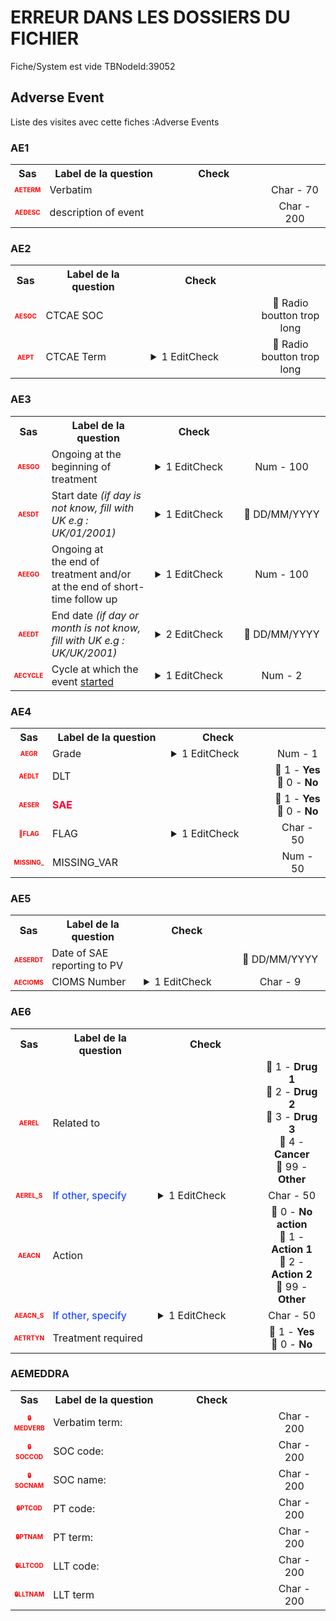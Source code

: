 # ERREUR DANS LES DOSSIERS DU FICHIER  
Fiche/System est vide TBNodeId:39052
## Adverse Event 
Liste des visites avec cette fiches :Adverse Events 

### AE1 

<table style='width:100%;'>
<tr>
<th style='width:50px; text-align:center;'><strong>Sas</strong></th>
<th style='width:600px; text-align:center;'><strong>Label de la question </strong></th>
<th style='width:300px; text-align:center;'><strong>Check</strong></th>
<th style='width:300px; text-align:center;'><strongRéponses possibles</strong></th>
</tr>
<tr>
 <tr> 
<td style='width:50px; text-align:center; color:red; font-size: 10px;'> <b> AETERM </b></td> 
 <td style='width:600px; text-align:left;'> Verbatim</td>
 <td style='width:600px; text-align:left;'>   </td>
 <td style='width:300px; text-align:center;'> Char - 70 </td> 
 </tr>
 <tr> 
<td style='width:50px; text-align:center; color:red; font-size: 10px;'> <b> AEDESC </b></td> 
 <td style='width:600px; text-align:left;'> description of event</td>
 <td style='width:600px; text-align:left;'>   </td>
 <td style='width:300px; text-align:center;'> Char - 200 </td> 
 </tr>
</table>

### AE2 

<table style='width:100%;'>
<tr>
<th style='width:50px; text-align:center;'><strong>Sas</strong></th>
<th style='width:600px; text-align:center;'><strong>Label de la question </strong></th>
<th style='width:300px; text-align:center;'><strong>Check</strong></th>
<th style='width:300px; text-align:center;'><strongRéponses possibles</strong></th>
</tr>
<tr>
 <tr> 
<td style='width:50px; text-align:center; color:red; font-size: 10px;'> <b> AESOC </b></td> 
 <td style='width:600px; text-align:left;'> CTCAE SOC</td>
 <td style='width:600px; text-align:left;'>   </td>
 <td style='width:300px; text-align:center;'> 🔘 Radio boutton trop long </td> 
 </tr>
 <tr> 
<td style='width:50px; text-align:center; color:red; font-size: 10px;'> <b> AEPT </b></td> 
 <td style='width:600px; text-align:left;'> CTCAE Term</td>
 <td style='width:600px; text-align:left;'>  <details> <summary>1 EditCheck </summary><table><tr><td> Dynamic codelist filter:[Adverse Event.*][AE2.*][AEPT]</td> </tr><tr> <td> <pre><code class='javascript'>#Action Expression 
true; 
#data Expression 
if ([Adverse Event][AE2][AESOC] == 1) '1';
else if ([Adverse Event][AE2][AESOC] == 2) '2';
else if ([Adverse Event][AE2][AESOC] == 3) '3';
else if ([Adverse Event][AE2][AESOC] == 4) '4';
else if ([Adverse Event][AE2][AESOC] == 5) '5';
else if ([Adverse Event][AE2][AESOC] == 6) '6';
else if ([Adverse Event][AE2][AESOC] == 7) '7';
else if ([Adverse Event][AE2][AESOC] == 8) '8';
else if ([Adverse Event][AE2][AESOC] == 9) '9';
else if ([Adverse Event][AE2][AESOC] == 10) '10';
else if ([Adverse Event][AE2][AESOC] == 11) '11';
else if ([Adverse Event][AE2][AESOC] == 12) '12';
else if ([Adverse Event][AE2][AESOC] == 13) '13';
else if ([Adverse Event][AE2][AESOC] == 14) '14';
else if ([Adverse Event][AE2][AESOC] == 15) '15';
else if ([Adverse Event][AE2][AESOC] == 16) '16';
else if ([Adverse Event][AE2][AESOC] == 17) '17';
else if ([Adverse Event][AE2][AESOC] == 18) '18';
else if ([Adverse Event][AE2][AESOC] == 19) '19';
else if ([Adverse Event][AE2][AESOC] == 20) '20';
else if ([Adverse Event][AE2][AESOC] == 21) '21';
else if ([Adverse Event][AE2][AESOC] == 22) '22';
else if ([Adverse Event][AE2][AESOC] == 23) '23';
else if ([Adverse Event][AE2][AESOC] == 24) '24';
else if ([Adverse Event][AE2][AESOC] == 25) '25';
else if ([Adverse Event][AE2][AESOC] == 26) '26'; 
</code></pre> </td><td> </td> </tr></table></details> </td>
 <td style='width:300px; text-align:center;'> 🔘 Radio boutton trop long </td> 
 </tr>
</table>

### AE3 

<table style='width:100%;'>
<tr>
<th style='width:50px; text-align:center;'><strong>Sas</strong></th>
<th style='width:600px; text-align:center;'><strong>Label de la question </strong></th>
<th style='width:300px; text-align:center;'><strong>Check</strong></th>
<th style='width:300px; text-align:center;'><strongRéponses possibles</strong></th>
</tr>
<tr>
 <tr> 
<td style='width:50px; text-align:center; color:red; font-size: 10px;'> <b> AESGO </b></td> 
 <td style='width:600px; text-align:left;'> Ongoing  at the <br> beginning of treatment</td>
 <td style='width:600px; text-align:left;'>  <details> <summary>1 EditCheck </summary><table><tr><td> Enabled:[Adverse Event.*][AE3.*][AESGO]</td> </tr><tr> <td> <pre><code class='javascript'>#Action Expression 
isEmpty([Adverse Event][AE3][AESDT]); 
#data Expression 
 
</code></pre> </td><td> </td> </tr></table></details> </td>
 <td style='width:300px; text-align:center;'> Num - 100 </td> 
 </tr>
 <tr> 
<td style='width:50px; text-align:center; color:red; font-size: 10px;'> <b> AESDT </b></td> 
 <td style='width:600px; text-align:left;'> Start date <i>(if day is not know, fill with UK e.g : UK/01/2001)</i></td>
 <td style='width:600px; text-align:left;'>  <details> <summary>1 EditCheck </summary><table><tr><td> Enabled:[Adverse Event.*][AE3.*][AESDT]</td> </tr><tr> <td> <pre><code class='javascript'>#Action Expression 
[Adverse Event][AE3][AESGO] != '1'; 
#data Expression 
 
</code></pre> </td><td> </td> </tr></table></details> </td>
 <td style='width:300px; text-align:center;'> 📅 DD/MM/YYYY  </td> 
 </tr>
 <tr> 
<td style='width:50px; text-align:center; color:red; font-size: 10px;'> <b> AEEGO </b></td> 
 <td style='width:600px; text-align:left;'> Ongoing at <br>the end of treatment  and/or <br> at the end of short-time follow up</td>
 <td style='width:600px; text-align:left;'>  <details> <summary>1 EditCheck </summary><table><tr><td> Enabled:[Adverse Event.*][AE3.*][AEEGO]</td> </tr><tr> <td> <pre><code class='javascript'>#Action Expression 
isEmpty([Adverse Event][AE3][AEEDT]); 
#data Expression 
 
</code></pre> </td><td> </td> </tr></table></details> </td>
 <td style='width:300px; text-align:center;'> Num - 100 </td> 
 </tr>
 <tr> 
<td style='width:50px; text-align:center; color:red; font-size: 10px;'> <b> AEEDT </b></td> 
 <td style='width:600px; text-align:left;'> End date <i>(if day or month is not know, fill with UK e.g : UK/UK/2001)</i></td>
 <td style='width:600px; text-align:left;'>  <details> <summary>2 EditCheck </summary><table><tr><td> Valid:[Adverse Event.*][AE3.*][AEEDT]</td> </tr><tr> <td> <pre><code class='javascript'>#Action Expression 
isDate1LEDate2([Adverse Event][AE3][AESDT],[Adverse Event][AE3][AEEDT]); 
#data Expression 
 
</code></pre> </td><td> The toxicity end date has to be after the toxicity start date, please correct.</td> </tr><tr><td> Enabled:[Adverse Event.*][AE3.*][AEEDT]</td> </tr><tr> <td> <pre><code class='javascript'>#Action Expression 
[Adverse Event][AE3][AEEGO] != '1'; 
#data Expression 
 
</code></pre> </td><td> </td> </tr></table></details> </td>
 <td style='width:300px; text-align:center;'> 📅 DD/MM/YYYY  </td> 
 </tr>
 <tr> 
<td style='width:50px; text-align:center; color:red; font-size: 10px;'> <b> AECYCLE </b></td> 
 <td style='width:600px; text-align:left;'> Cycle at which the event <u>started</u></td>
 <td style='width:600px; text-align:left;'>  <details> <summary>1 EditCheck </summary><table><tr><td> Enabled:[Adverse Event.*][AE3.*][AECYCLE]</td> </tr><tr> <td> <pre><code class='javascript'>#Action Expression 
[Adverse Event][AE3][AESGO] != '1'; 
#data Expression 
 
</code></pre> </td><td> </td> </tr></table></details> </td>
 <td style='width:300px; text-align:center;'> Num - 2 </td> 
 </tr>
</table>

### AE4 

<table style='width:100%;'>
<tr>
<th style='width:50px; text-align:center;'><strong>Sas</strong></th>
<th style='width:600px; text-align:center;'><strong>Label de la question </strong></th>
<th style='width:300px; text-align:center;'><strong>Check</strong></th>
<th style='width:300px; text-align:center;'><strongRéponses possibles</strong></th>
</tr>
<tr>
 <tr> 
<td style='width:50px; text-align:center; color:red; font-size: 10px;'> <b> AEGR </b></td> 
 <td style='width:600px; text-align:left;'> Grade</td>
 <td style='width:600px; text-align:left;'>  <details> <summary>1 EditCheck </summary><table><tr><td> Valid:[AEGR]</td> </tr><tr> <td> <pre><code class='javascript'>#Action Expression 
[AEGR] > 0 && [AEGR] < 6; 
#data Expression 
 
</code></pre> </td><td> The grade should be between 1 and 5. Please correct.</td> </tr></table></details> </td>
 <td style='width:300px; text-align:center;'> Num - 1 </td> 
 </tr>
 <tr> 
<td style='width:50px; text-align:center; color:red; font-size: 10px;'> <b> AEDLT </b></td> 
 <td style='width:600px; text-align:left;'> DLT</td>
 <td style='width:600px; text-align:left;'>   </td>
 <td style='width:300px; text-align:center;'> 🔘 1 - <b>Yes</b> <br>🔘 0 - <b>No</b> <br> </td> 
 </tr>
 <tr> 
<td style='width:50px; text-align:center; color:red; font-size: 10px;'> <b> AESER </b></td> 
 <td style='width:600px; text-align:left;'> <b><font color="#ff0033">SAE</font></b></td>
 <td style='width:600px; text-align:left;'>   </td>
 <td style='width:300px; text-align:center;'> 🔘 1 - <b>Yes</b> <br>🔘 0 - <b>No</b> <br> </td> 
 </tr>
 <tr> 
<td style='width:50px; text-align:center; color:red; font-size: 10px;'> <b> 👻FLAG </b></td> 
 <td style='width:600px; text-align:left;'> FLAG</td>
 <td style='width:600px; text-align:left;'>  <details> <summary>1 EditCheck </summary><table><tr><td> DVC:[Adverse Event.*][AE4.*][FLAG]</td> </tr><tr> <td> <pre><code class='javascript'>#Action Expression 
true; 
#data Expression 
'1' 
</code></pre> </td><td> </td> </tr></table></details> </td>
 <td style='width:300px; text-align:center;'> Char - 50 </td> 
 </tr>
 <tr> 
<td style='width:50px; text-align:center; color:red; font-size: 10px;'> <b> MISSING_ </b></td> 
 <td style='width:600px; text-align:left;'> MISSING_VAR</td>
 <td style='width:600px; text-align:left;'>   </td>
 <td style='width:300px; text-align:center;'> Num - 50 </td> 
 </tr>
</table>

### AE5 

<table style='width:100%;'>
<tr>
<th style='width:50px; text-align:center;'><strong>Sas</strong></th>
<th style='width:600px; text-align:center;'><strong>Label de la question </strong></th>
<th style='width:300px; text-align:center;'><strong>Check</strong></th>
<th style='width:300px; text-align:center;'><strongRéponses possibles</strong></th>
</tr>
<tr>
 <tr> 
<td style='width:50px; text-align:center; color:red; font-size: 10px;'> <b> AESERDT </b></td> 
 <td style='width:600px; text-align:left;'> Date of SAE reporting to PV</td>
 <td style='width:600px; text-align:left;'>   </td>
 <td style='width:300px; text-align:center;'> 📅 DD/MM/YYYY  </td> 
 </tr>
 <tr> 
<td style='width:50px; text-align:center; color:red; font-size: 10px;'> <b> AECIOMS </b></td> 
 <td style='width:600px; text-align:left;'> CIOMS Number</td>
 <td style='width:600px; text-align:left;'>  <details> <summary>1 EditCheck </summary><table><tr><td> Valid:[AECIOMS]</td> </tr><tr> <td> <pre><code class='javascript'>#Action Expression 
var cioms = [AECIOMS];
var lg = cioms.length;

lg == 9 || lg == 0; 
#data Expression 
 
</code></pre> </td><td> The CIOMS number must contain 9 digits. Please correct.</td> </tr></table></details> </td>
 <td style='width:300px; text-align:center;'> Char - 9 </td> 
 </tr>
</table>

### AE6 

<table style='width:100%;'>
<tr>
<th style='width:50px; text-align:center;'><strong>Sas</strong></th>
<th style='width:600px; text-align:center;'><strong>Label de la question </strong></th>
<th style='width:300px; text-align:center;'><strong>Check</strong></th>
<th style='width:300px; text-align:center;'><strongRéponses possibles</strong></th>
</tr>
<tr>
 <tr> 
<td style='width:50px; text-align:center; color:red; font-size: 10px;'> <b> AEREL </b></td> 
 <td style='width:600px; text-align:left;'> Related to</td>
 <td style='width:600px; text-align:left;'>   </td>
 <td style='width:300px; text-align:center;'> 🔘 1 - <b>Drug 1</b> <br>🔘 2 - <b>Drug 2</b> <br>🔘 3 - <b>Drug 3</b> <br>🔘 4 - <b>Cancer</b> <br>🔘 99 - <b>Other</b> <br> </td> 
 </tr>
 <tr> 
<td style='width:50px; text-align:center; color:red; font-size: 10px;'> <b> AEREL_S </b></td> 
 <td style='width:600px; text-align:left;'> <font color="#0033ff">If other, specify</font></td>
 <td style='width:600px; text-align:left;'>  <details> <summary>1 EditCheck </summary><table><tr><td> 5:[Adverse Event.*][AE6.*][AEREL_S]</td> </tr><tr> <td> <pre><code class='javascript'>#Action Expression 
[Adverse Event][AE6][AEREL] == '99'; 
#data Expression 
 
</code></pre> </td><td> This item is required.</td> </tr></table></details> </td>
 <td style='width:300px; text-align:center;'> Char - 50 </td> 
 </tr>
 <tr> 
<td style='width:50px; text-align:center; color:red; font-size: 10px;'> <b> AEACN </b></td> 
 <td style='width:600px; text-align:left;'> Action</td>
 <td style='width:600px; text-align:left;'>   </td>
 <td style='width:300px; text-align:center;'> 🔘 0 - <b>No action</b> <br>🔘 1 - <b>Action 1</b> <br>🔘 2 - <b>Action 2</b> <br>🔘 99 - <b>Other</b> <br> </td> 
 </tr>
 <tr> 
<td style='width:50px; text-align:center; color:red; font-size: 10px;'> <b> AEACN_S </b></td> 
 <td style='width:600px; text-align:left;'> <font color="#0033ff">If other, specify</font></td>
 <td style='width:600px; text-align:left;'>  <details> <summary>1 EditCheck </summary><table><tr><td> 5:[Adverse Event.*][AE6.*][AEACN_S]</td> </tr><tr> <td> <pre><code class='javascript'>#Action Expression 
[Adverse Event][AE6][AEACN] == '99'; 
#data Expression 
 
</code></pre> </td><td> This item is required.</td> </tr></table></details> </td>
 <td style='width:300px; text-align:center;'> Char - 50 </td> 
 </tr>
 <tr> 
<td style='width:50px; text-align:center; color:red; font-size: 10px;'> <b> AETRTYN </b></td> 
 <td style='width:600px; text-align:left;'> Treatment required</td>
 <td style='width:600px; text-align:left;'>   </td>
 <td style='width:300px; text-align:center;'> 🔘 1 - <b>Yes</b> <br>🔘 0 - <b>No</b> <br> </td> 
 </tr>
</table>

### AEMEDDRA 

<table style='width:100%;'>
<tr>
<th style='width:50px; text-align:center;'><strong>Sas</strong></th>
<th style='width:600px; text-align:center;'><strong>Label de la question </strong></th>
<th style='width:300px; text-align:center;'><strong>Check</strong></th>
<th style='width:300px; text-align:center;'><strongRéponses possibles</strong></th>
</tr>
<tr>
 <tr> 
<td style='width:50px; text-align:center; color:red; font-size: 10px;'> <b> 🔒MEDVERB </b></td> 
 <td style='width:600px; text-align:left;'> Verbatim term:</td>
 <td style='width:600px; text-align:left;'>   </td>
 <td style='width:300px; text-align:center;'> Char - 200 </td> 
 </tr>
 <tr> 
<td style='width:50px; text-align:center; color:red; font-size: 10px;'> <b> 🔒SOCCOD </b></td> 
 <td style='width:600px; text-align:left;'> SOC code:</td>
 <td style='width:600px; text-align:left;'>   </td>
 <td style='width:300px; text-align:center;'> Char - 200 </td> 
 </tr>
 <tr> 
<td style='width:50px; text-align:center; color:red; font-size: 10px;'> <b> 🔒SOCNAM </b></td> 
 <td style='width:600px; text-align:left;'> SOC name:</td>
 <td style='width:600px; text-align:left;'>   </td>
 <td style='width:300px; text-align:center;'> Char - 200 </td> 
 </tr>
 <tr> 
<td style='width:50px; text-align:center; color:red; font-size: 10px;'> <b> 🔒PTCOD </b></td> 
 <td style='width:600px; text-align:left;'> PT code:</td>
 <td style='width:600px; text-align:left;'>   </td>
 <td style='width:300px; text-align:center;'> Char - 200 </td> 
 </tr>
 <tr> 
<td style='width:50px; text-align:center; color:red; font-size: 10px;'> <b> 🔒PTNAM </b></td> 
 <td style='width:600px; text-align:left;'> PT term:</td>
 <td style='width:600px; text-align:left;'>   </td>
 <td style='width:300px; text-align:center;'> Char - 200 </td> 
 </tr>
 <tr> 
<td style='width:50px; text-align:center; color:red; font-size: 10px;'> <b> 🔒LLTCOD </b></td> 
 <td style='width:600px; text-align:left;'> LLT code:</td>
 <td style='width:600px; text-align:left;'>   </td>
 <td style='width:300px; text-align:center;'> Char - 200 </td> 
 </tr>
 <tr> 
<td style='width:50px; text-align:center; color:red; font-size: 10px;'> <b> 🔒LLTNAM </b></td> 
 <td style='width:600px; text-align:left;'> LLT term</td>
 <td style='width:600px; text-align:left;'>   </td>
 <td style='width:300px; text-align:center;'> Char - 200 </td> 
 </tr>
</table>

